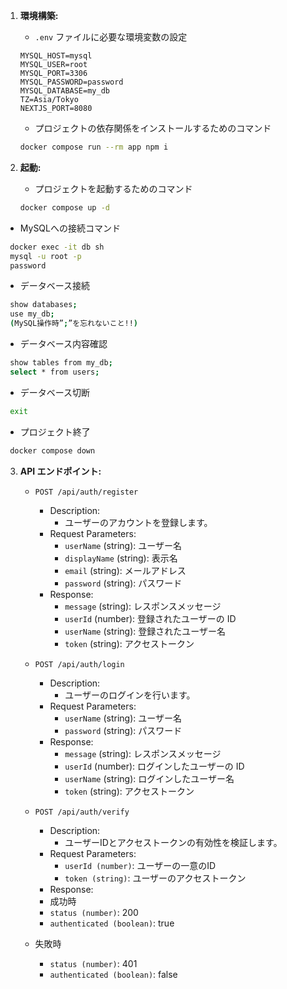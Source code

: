 1. **環境構築:**

   - `.env` ファイルに必要な環境変数の設定

   ```env
   MYSQL_HOST=mysql
   MYSQL_USER=root
   MYSQL_PORT=3306
   MYSQL_PASSWORD=password
   MYSQL_DATABASE=my_db
   TZ=Asia/Tokyo
   NEXTJS_PORT=8080
   ```

   - プロジェクトの依存関係をインストールするためのコマンド

   ```bash
   docker compose run --rm app npm i
   ```

2. **起動:**

   - プロジェクトを起動するためのコマンド

   ```bash
   docker compose up -d
   ```

  - MySQLへの接続コマンド
  ```bash
   docker exec -it db sh
   mysql -u root -p
   password
   ```

  - データベース接続
  ```bash
   show databases;
   use my_db;
   (MySQL操作時”;”を忘れないこと!!)

   ```

   - データベース内容確認
  ```bash
   show tables from my_db;
   select * from users;
   ```

   - データベース切断
  ```bash
   exit
   ```

  - プロジェクト終了
  ```bash
   docker compose down
   ```


3. **API エンドポイント:**

   - `POST /api/auth/register`

     - Description: 
       - ユーザーのアカウントを登録します。
     - Request Parameters:
       - `userName` (string): ユーザー名
       - `displayName` (string): 表示名
       - `email` (string): メールアドレス
       - `password` (string): パスワード
     - Response:
       - `message` (string): レスポンスメッセージ
       - `userId` (number): 登録されたユーザーの ID
       - `userName` (string): 登録されたユーザー名
       - `token` (string): アクセストークン

   - `POST /api/auth/login`
     - Description:
       - ユーザーのログインを行います。
     - Request Parameters:
       - `userName` (string): ユーザー名
       - `password` (string): パスワード
     - Response:
       - `message` (string): レスポンスメッセージ
       - `userId` (number): ログインしたユーザーの ID
       - `userName` (string): ログインしたユーザー名
       - `token` (string): アクセストークン
  
   - `POST /api/auth/verify`
     - Description:
       - ユーザーIDとアクセストークンの有効性を検証します。
     - Request Parameters:
       - `userId (number)`: ユーザーの一意のID
       - `token (string)`: ユーザーのアクセストークン
     -  Response:
     - 成功時
      - `status (number)`: 200
      - `authenticated (boolean)`: true
    - 失敗時
      - `status (number)`: 401
      - `authenticated (boolean)`: false